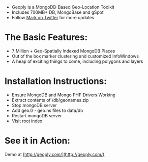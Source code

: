 * Geoply is a MongoDB-Based Geo-Location Toolkit
* Includes 700MB+ DB, MongoBase and gSpot
* Follow [Mark on Twitter](http://twitter.com/m_smalley) for more updates

# The Basic Features:
* 7 Million + Geo-Spatially Indexed MongoDB Places
* Out of the box marker clustering and customized InfoWindows
* A heap of exciting things to come, including polygons and layers

# Installation Instructions:
* Ensure MongoDB and Mongo PHP Drivers Working
* Extract contents of /db/geonames.zip
* Stop mongoDB server
* Add geo.0 - geo.ns files to data/db
* Restart mongoDB server
* Visit root index

# See it in Action:
Demo at [http://geoply.com/](http://geoply.com/)